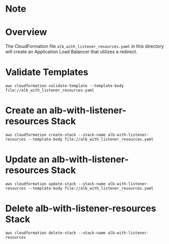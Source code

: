 # Note

# Overview

The CloudFormation file `alb_with_listener_resources.yaml` in this directory will create an Application Load Balancer that utilizes a redirect.

# Validate Templates

```shell
aws cloudformation validate-template --template-body file://alb_with_listener_resources.yaml
```

# Create an alb-with-listener-resources Stack

```shell
aws cloudformation create-stack --stack-name alb-with-listener-resources --template-body file://alb_with_listener_resources.yaml
```

# Update an alb-with-listener-resources Stack

```shell
aws cloudformation update-stack --stack-name alb-with-listener-resources --template-body file://alb_with_listener_resources.yaml
```


# Delete alb-with-listener-resources Stack

```shell
aws cloudformation delete-stack --stack-name alb-with-listener-resources
```
